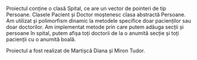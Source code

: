 Proiectul conține o clasă Spital, ce are un vector de pointeri de tip Persoane. 
Clasele Pacient și Doctor moștenesc clasa abstractă Persoane. Am utilizat și polimorfism dinamic la metodele specifice doar pacienților sau doar doctorilor.
Am implementat metode prin care putem adăuga secții și persoane în spital, putem afișa toți doctorii de la o anumită secție și toți pacienții cu o anumită boală.

Proiectul a fost realizat de Martișcă Diana și Miron Tudor.
